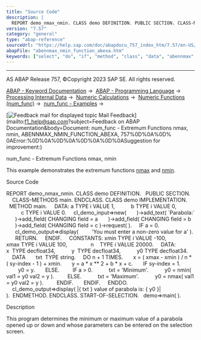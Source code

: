 ```yaml
---
title: "Source Code"
description: |
  REPORT demo_nmax_nmin. CLASS demo DEFINITION. PUBLIC SECTION. CLASS-METHODS main. ENDCLASS. CLASS demo IMPLEMENTATION. METHOD main. DATA: a TYPE i VALUE 1, b TYPE i VALUE 0, c TYPE i VALUE 0. cl_demo_input=>new( )->add_text( `Parabola:` )->add_field( CHANGING field = a )->add_field( CHANGIN
version: "7.57"
category: "general"
type: "abap-reference"
sourceUrl: "https://help.sap.com/doc/abapdocu_757_index_htm/7.57/en-US/abennmax_nmin_function_abexa.htm"
abapFile: "abennmax_nmin_function_abexa.htm"
keywords: ["select", "do", "if", "method", "class", "data", "abennmax", "nmin", "function", "abexa"]
---
```


* * *

AS ABAP Release 757, ©Copyright 2023 SAP SE. All rights reserved.

[ABAP - Keyword Documentation](https://help.sap.com/doc/abapdocu_757_index_htm/7.57/en-US/abenabap.htm) →  [ABAP - Programming Language](https://help.sap.com/doc/abapdocu_757_index_htm/7.57/en-US/abenabap_reference.htm) →  [Processing Internal Data](https://help.sap.com/doc/abapdocu_757_index_htm/7.57/en-US/abenabap_data_working.htm) →  [Numeric Calculations](https://help.sap.com/doc/abapdocu_757_index_htm/7.57/en-US/abencompute_expressions.htm) →  [Numeric Functions (num\_func)](https://help.sap.com/doc/abapdocu_757_index_htm/7.57/en-US/abenmathematical_functions.htm) →  [num\_func - Examples](https://help.sap.com/doc/abapdocu_757_index_htm/7.57/en-US/abennumerical_functions_abexas.htm) → 

 [![](Mail.gif?object=Mail.gif&sap-language=EN "Feedback mail for displayed topic") Mail Feedback](mailto:f1_help@sap.com?subject=Feedback on ABAP Documentation&body=Document: num_func - Extremum Functions nmax, nmin, ABENNMAX_NMIN_FUNCTION_ABEXA, 757%0D%0A%0D%
0AError:%0D%0A%0D%0A%0D%0A%0D%0ASuggestion for improvement:)

num\_func - Extremum Functions nmax, nmin

This example demonstrates the extremum functions [nmax](https://help.sap.com/doc/abapdocu_757_index_htm/7.57/en-US/abennmax_nmin_functions.htm) and [nmin](https://help.sap.com/doc/abapdocu_757_index_htm/7.57/en-US/abennmax_nmin_functions.htm).

Source Code   

REPORT demo\_nmax\_nmin.
CLASS demo DEFINITION.
  PUBLIC SECTION.
    CLASS-METHODS main.
ENDCLASS.
CLASS demo IMPLEMENTATION.
  METHOD main.
    DATA: a TYPE i VALUE 1,
          b TYPE i VALUE 0,
          c TYPE i VALUE 0.
    cl\_demo\_input=>new(
      )->add\_text( \`Parabola:\`
      )->add\_field( CHANGING field = a
      )->add\_field( CHANGING field = b
      )->add\_field( CHANGING field = c )->request( ).
    IF a = 0.
      cl\_demo\_output=>display(
        'You must enter a non-zero value for a' ).
      RETURN.
    ENDIF.
    CONSTANTS: xmin TYPE i VALUE -100,
               xmax TYPE i VALUE 100,
               n    TYPE i VALUE 20000.
    DATA: x  TYPE decfloat34,
          y  TYPE decfloat34,
          y0 TYPE decfloat34.
    DATA       txt  TYPE string.
    DO n + 1 TIMES.
      x = ( xmax - xmin ) / n \* ( sy-index - 1 ) + xmin.
      y = a \* x \*\* 2 + b \* x + c.
      IF sy-index = 1.
        y0 = y.
      ELSE.
        IF a > 0.
          txt = 'Minimum'.
          y0 = nmin( val1 = y0 val2 = y ).
        ELSE.
          txt = 'Maximum'.
          y0 = nmax( val1 = y0 val2 = y ).
        ENDIF.
      ENDIF.
    ENDDO.
    cl\_demo\_output=>display( |{ txt } value of parabola is: { y0 }| ).  ENDMETHOD.
ENDCLASS.
START-OF-SELECTION.
  demo=>main( ).

Description   

This program determines the minimum or maximum value of a parabola opened up or down and whose parameters can be entered on the selection screen.